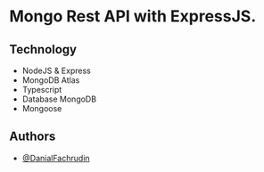 
# Mongo Rest API with ExpressJS.



## Technology

- NodeJS & Express
- MongoDB Atlas
- Typescript
- Database MongoDB
- Mongoose


## Authors

- [@DanialFachrudin](https://www.github.com/danialfach)

